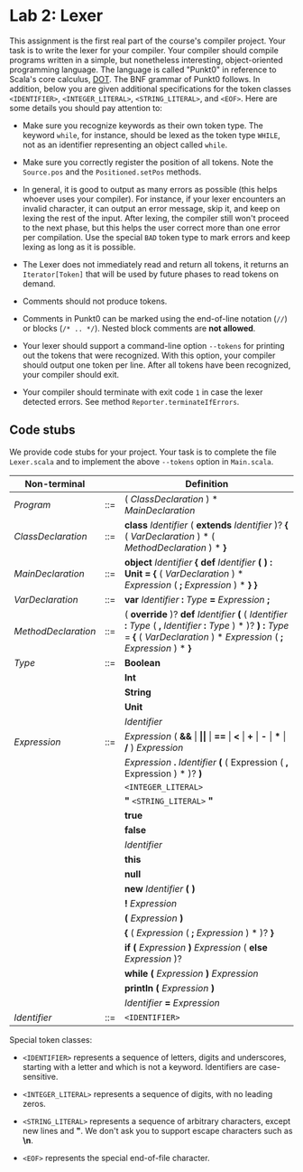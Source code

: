 # Lab 2: Lexer

This assignment is the first real part of the course's compiler
project. Your task is to write the lexer for your compiler. Your
compiler should compile programs written in a simple, but nonetheless
interesting, object-oriented programming language. The language is
called "Punkt0" in reference to Scala's core calculus,
[DOT](https://infoscience.epfl.ch/record/215280). The BNF grammar of
Punkt0 follows. In addition, below you are given additional
specifications for the token classes `<IDENTIFIER>`,
`<INTEGER_LITERAL>`, `<STRING_LITERAL>`, and `<EOF>`. Here are some
details you should pay attention to:

* Make sure you recognize keywords as their own token type. The
  keyword `while`, for instance, should be lexed as the token type
  `WHILE`, not as an identifier representing an object called `while`.

* Make sure you correctly register the position of all tokens. Note
  the `Source.pos` and the `Positioned.setPos` methods.

* In general, it is good to output as many errors as possible (this
  helps whoever uses your compiler). For instance, if your lexer
  encounters an invalid character, it can output an error message,
  skip it, and keep on lexing the rest of the input. After lexing, the
  compiler still won't proceed to the next phase, but this helps the
  user correct more than one error per compilation. Use the special
  `BAD` token type to mark errors and keep lexing as long as it is
  possible.

* The Lexer does not immediately read and return all tokens, it
  returns an `Iterator[Token]` that will be used by future phases to
  read tokens on demand.

* Comments should not produce tokens.

* Comments in Punkt0 can be marked using the end-of-line notation
  (`//`) or blocks (`/* .. */`). Nested block comments are **not
  allowed**.

* Your lexer should support a command-line option `--tokens` for
  printing out the tokens that were recognized. With this option, your
  compiler should output one token per line. After all tokens have
  been recognized, your compiler should exit.

* Your compiler should terminate with exit code `1` in case the lexer
  detected errors. See method `Reporter.terminateIfErrors`.

## Code stubs

We provide code stubs for your project. Your task is to complete the
file `Lexer.scala` and to implement the above `--tokens` option in
`Main.scala`.

| Non-terminal        |     | Definition                                                                                                                                                                                    |
| ------------------- | --- | --------------------------------------------------------------------------------------------------------------------------------------------------------------------------------------------- |
| *Program*           | ::= | ( *ClassDeclaration* ) * *MainDeclaration* <EOF>                                                                                                                                              |
| *ClassDeclaration*  | ::= | **class** *Identifier* ( **extends** *Identifier* )? **{** ( *VarDeclaration* ) * ( *MethodDeclaration* ) * **}**                                                                             |
| *MainDeclaration*   | ::= | **object** *Identifier* **{** **def** *Identifier* **(** **)** **:** **Unit** **=** **{** ( *VarDeclaration* ) * *Expression* ( **;** *Expression* ) * **}** **}**                                                   |
| *VarDeclaration*    | ::= | **var** *Identifier* **:** *Type* **=** *Expression* **;**                                                                                                                                    |
| *MethodDeclaration* | ::= | ( **override** )? **def** *Identifier* **(** ( *Identifier* **:** *Type* ( **,** *Identifier* **:** *Type* ) * )? **)** **:** *Type* = **{** ( *VarDeclaration* ) * *Expression* ( **;** *Expression* ) * **}** |
| *Type*              | ::= | **Boolean**                                                                                                                                                                                   |
|                     |     | **Int**                                                                                                                                                                                       |
|                     |     | **String**                                                                                                                                                                                    |
|                     |     | **Unit**                                                                                                                                                                                      |
|                     |     | *Identifier*                                                                                                                                                                                  |
| *Expression*        | ::= | *Expression* ( **&&** &#124; **&#124;&#124;** &#124; **==** &#124; **<** &#124; **+** &#124; **-** &#124; **&#42;** &#124; **/** ) *Expression*                                                                                              |
|                     |     | *Expression* **.** *Identifier* **(** ( Expression ( **,** Expression ) * )? **)**                                                                                                            |
|                     |     | `<INTEGER_LITERAL>`                                                                                                                                                                           |
|                     |     | **"** `<STRING_LITERAL>` **"**                                                                                                                                                                |
|                     |     | **true**                                                                                                                                                                                      |
|                     |     | **false**                                                                                                                                                                                     |
|                     |     | *Identifier*                                                                                                                                                                                  |
|                     |     | **this**                                                                                                                                                                                      |
|                     |     | **null**                                                                                                                                                                                      |
|                     |     | **new** *Identifier* **(** **)**                                                                                                                                                              |
|                     |     | **!** *Expression*                                                                                                                                                                            |
|                     |     | **(** *Expression* **)**                                                                                                                                                                      |
|                     |     | **{** ( *Expression* ( **;** *Expression* ) * )? **}**                                                                                                                                        |
|                     |     | **if** **(** *Expression* **)** *Expression* ( **else** *Expression* )?                                                                                                                       |
|                     |     | **while** **(** *Expression* **)** *Expression*                                                                                                                                               |
|                     |     | **println** **(** *Expression* **)**                                                                                                                                                          |
|                     |     | *Identifier* **=** *Expression*                                                                                                                                                               |
| *Identifier*        | ::= | `<IDENTIFIER>`                                                                                                                                                                                |


Special token classes:

* `<IDENTIFIER>` represents a sequence of letters, digits and
  underscores, starting with a letter and which is not a
  keyword. Identifiers are case-sensitive.

* `<INTEGER_LITERAL>` represents a sequence of digits, with no leading
  zeros.

* `<STRING_LITERAL>` represents a sequence of arbitrary characters,
  except new lines and **"**. We don't ask you to support escape
  characters such as **\n**.

* `<EOF>` represents the special end-of-file character.

